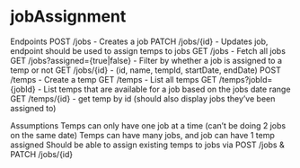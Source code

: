 # jobAssignment

Endpoints
POST /jobs - Creates a job
PATCH /jobs/{id} - Updates job, endpoint should be used to assign temps to jobs
GET /jobs - Fetch all jobs
GET /jobs?assigned={true|false} - Filter by whether a job is assigned to a temp or not
GET /jobs/{id} - (id, name, tempId, startDate, endDate)
POST /temps - Create a temp
GET /temps - List all temps
GET /temps?jobId={jobId} - List temps that are available for a job based on the jobs date range
GET /temps/{id} - get temp by id (should also display jobs they’ve been assigned to)

Assumptions
Temps can only have one job at a time (can’t be doing 2 jobs on the same date)
Temps can have many jobs, and job can have 1 temp assigned
Should be able to assign existing temps to jobs via POST /jobs & PATCH /jobs/{id}
